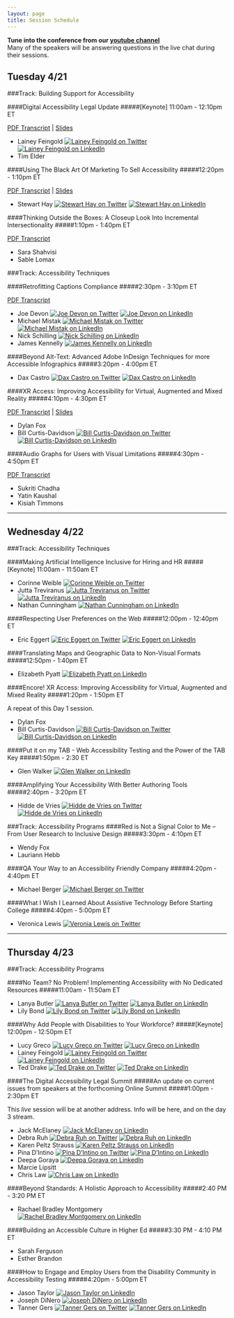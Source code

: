 ```yaml
---
layout: page
title: Session Schedule
---
```

<b>Tune into the conference from our <a href="https://www.youtube.com/watch?v=HKVFvDxQJMg">youtube channel</a> </b><br>
Many of the speakers will be answering questions in the live chat during their sessions.

## Tuesday 4/21
###Track: Building Support for Accessibility


####Digital Accessibility Legal Update
#####[Keynote] 11:00am - 12:10pm ET
<div class="session-info">
	<a href="{{ site.baseurl }}transcripts/day_one/legal_update.pdf" aria-label="PDF Transcript for Digital Accessibility Legal Update">PDF Transcript</a> | <a href="https://www.slideshare.net/lflegal/a-future-date-conference-digital-accessibility-legal-update-42120" aria-label="Digital Accessibility Legal Update Slides">Slides</a>
	<ul class="social">
	<li>Lainey Feingold <a href="https://twitter.com/LFLegal" class="social"><img src="/public/twitter.svg" alt="Lainey Feingold on Twitter"></a> <a href="https://www.linkedin.com/in/laineyfeingold/" class="social"><img src="/public/linked-in.svg" alt="Lainey Feingold on LinkedIn"></a></li>
	<li>Tim Elder</li>
	</ul>
	
</div>

####Using The Black Art Of Marketing To Sell Accessibility
#####12:20pm - 1:10pm ET
<div class="session-info">
	<a href="{{ site.baseurl }}transcripts/day_one/black_art_of_marketing.pdf" aria-label="PDF Transcript for Using The Black Art Of Marketing To Sell Accessibility">PDF Transcript</a> | <a href="https://www.slideshare.net/Intopia/using-the-black-art-of-marketing-to-sell-accessibility-a-future-date" aria-label="Using The Black Art Of Marketing To Sell Accessibility Slides">Slides</a>
	<ul class="social">
		<li>Stewart Hay <a href="https://twitter.com/OhMyDeity" class="social"><img src="/public/twitter.svg" alt="Stewart Hay on Twitter"></a> <a href="https://www.linkedin.com/in/stewarthay/" class="social"><img src="/public/linked-in.svg" alt="Stewart Hay on LinkedIn"></a></li>
	</ul>
	
</div>

####Thinking Outside the Boxes: A Closeup Look Into Incremental Intersectionality
#####1:10pm - 1:40pm ET
<div class="session-info">
	<a href="{{ site.baseurl }}transcripts/day_one/thinking_outside_boxes.pdf"  aria-label="PDF Transcript for Thinking Outside the Boxes: A Closeup Look Into Incremental Intersectionality">PDF Transcript</a>
	<ul class="social">
		<li>Sara Shahvisi</li>
		<li>Sable Lomax</li>
	</ul>
</div>

###Track: Accessibility Techniques

####Retrofitting Captions Compliance
#####2:30pm - 3:10pm ET
<div class="session-info">
	<a href="{{ site.baseurl }}transcripts/day_one/retrofitting_caption.pdf"  aria-label="PDF Transcript for Retrofitting Captions Compliance">PDF Transcript</a>
	<ul class="social">
	<li>Joe Devon <a href="https://twitter.com/joedevon" class="social"><img src="/public/twitter.svg" alt="Joe Devon on Twitter"></a> <a href="https://www.linkedin.com/in/joedevon/" class="social"><img src="/public/linked-in.svg" alt="Joe Devon on LinkedIn"></a></li>
	<li>Michael Mistak <a href="https://twitter.com/MichaelMistak" class="social"><img src="/public/twitter.svg" alt="Michael Mistak on Twitter"></a> <a href="https://www.linkedin.com/in/michaelwaltermistak/" class="social"><img src="/public/linked-in.svg" alt="Michael Mistak on LinkedIn"></a></li>
	<li>Nick Schilling <a href="https://www.linkedin.com/in/nicholas-schilling-710b174b/" class="social"><img src="/public/linked-in.svg" alt="Nick Schilling on LinkedIn"></a></li>
	<li>James Kennelly <a href="https://www.linkedin.com/in/jameswilliamkennelly/" class="social"><img src="/public/linked-in.svg" alt="James Kennelly on LinkedIn"></a></li>
	</ul>
</div>

####Beyond Alt-Text: Advanced Adobe InDesign Techniques for more Accessible Infographics
#####3:20pm - 4:00pm ET
<div class="session-info">
	<ul class="social">
		<li>Dax Castro <a href="https://twitter.com/daxjcastro" class="social"><img src="/public/twitter.svg" alt="Dax Castro on Twitter"></a> <a href="https://www.linkedin.com/in/dax-castro-076b4612/" class="social"><img src="/public/linked-in.svg" alt="Dax Castro on LinkedIn"></a></li>
	</ul>
</div>

####XR Access: Improving Accessibility for Virtual, Augmented and Mixed Reality
#####4:10pm - 4:30pm ET
<div class="session-info">
	<a href="{{ site.baseurl }}transcripts/day_one/xr_access.pdf"  aria-label="PDF Transcript for XR Access: Improving Accessibility for Virtual, Augmented and Mixed Reality">PDF Transcript</a> | <a href="https://drive.google.com/open?id=1nPFe608sY2NhkRjEzBRdRKnaJ_uKpRkC" aria-label="XR Access Slides">Slides</a>
	<ul class="social">
		<li>Dylan Fox</li>
		<li>Bill Curtis-Davidson <a href="https://twitter.com/BCurtisDavidson" class="social"><img src="/public/twitter.svg" alt="Bill Curtis-Davidson on Twitter"></a> <a href="https://www.linkedin.com/in/billcurtisdavidson/" class="social"><img src="/public/linked-in.svg" alt="Bill Curtis-Davidson on LinkedIn"></a></li>
	</ul>

</div>

####Audio Graphs for Users with Visual Limitations
#####4:30pm - 4:50pm ET
<div class="session-info">
	<a href="{{ site.baseurl }}transcripts/day_one/audio_graphs.pdf"  aria-label="PDF Transcript for Audio Graphs for Users with Visual Limitations">PDF Transcript</a>
	<ul class="social">
	  <li>Sukriti Chadha</li>
	  <li>Yatin Kaushal</li>
	  <li>Kisiah Timmons</li>
	</ul>

</div>

<hr>

## Wednesday 4/22
###Track: Accessibility Techniques


####Making Artificial Intelligence Inclusive for Hiring and HR
#####[Keynote] 11:00am - 11:50am ET
<div class="session-info">
	<ul class="social">
		<li>Corinne Weible  <a href="https://www.linkedin.com/in/corinne-weible/" class="social"><img src="/public/linked-in.svg" alt="Corinne Weible on Twitter"></a></li>
		<li>Jutta Treviranus <a href="https://twitter.com/juttatrevira" class="social"><img src="/public/twitter.svg" alt="Jutta Treviranus on Twitter"></a> <a href="https://www.linkedin.com/in/juttatreviranus/" class="social"><img src="/public/linked-in.svg" alt="Jutta Treviranus on LinkedIn"></a></li>
		<li>Nathan Cunningham  <a href="https://www.linkedin.com/in/ndcunningham/" class="social"><img src="/public/linked-in.svg" alt="Nathan Cunningham on LinkedIn"></a></li>
	</ul>
</div>


####Respecting User Preferences on the Web
#####12:00pm - 12:40pm ET
<div class="session-info">
	<ul class="social">
		<li>Eric Eggert <a href="https://twitter.com/yatil" class="social"><img src="/public/twitter.svg" alt="Eric Eggert on Twitter"></a> <a href="https://www.linkedin.com/in/yatil/" class="social"><img src="/public/linked-in.svg" alt="Eric Eggert on LinkedIn"></a></li>
	</ul>
</div>

####Translating Maps and Geographic Data to Non-Visual Formats
#####12:50pm - 1:40pm ET
<div class="session-info">
	<ul class="social">
		<li>Elizabeth Pyatt  <a href="https://www.linkedin.com/in/elizabeth-pyatt-124058156/" class="social"><img src="/public/linked-in.svg" alt="Elizabeth Pyatt on LinkedIn"></a></li>
	</ul>
</div>

####Encore! XR Access: Improving Accessibility for Virtual, Augmented and Mixed Reality
#####1:20pm - 1:50pm ET
<p>A repeat of this Day 1 session.</p>
<ul class="social">
	<li>Dylan Fox</li>
	<li>Bill Curtis-Davidson <a href="https://twitter.com/BCurtisDavidson" class="social"><img src="/public/twitter.svg" alt="Bill Curtis-Davidson on Twitter"></a> <a href="https://www.linkedin.com/in/billcurtisdavidson/" class="social"><img src="/public/linked-in.svg" alt="Bill Curtis-Davidson on LinkedIn"></a></li>
</ul>

####Put it on my TAB - Web Accessibility Testing and the Power of the TAB Key
#####1:50pm - 2:30 ET
<div class="session-info">
	<ul class="social">
		<li>Glen Walker <a href="https://www.linkedin.com/in/glen-walker/" class="social"><img src="/public/linked-in.svg" alt="Glen Walker on LinkedIn"></a></li>
	</ul>
</div>

####Amplifying Your Accessibility With Better Authoring Tools
#####2:40pm - 3:20pm  ET
<div class="session-info">
	<ul class="social">
		<li>Hidde de Vries <a href="https://twitter.com/hdv" class="social"><img src="/public/twitter.svg" alt="Hidde de Vries on Twitter"></a> <a href="https://www.linkedin.com/in/hiddedevries/" class="social"><img src="/public/linked-in.svg" alt="Hidde de Vries on LinkedIn"></a></li>
	</ul>
</div>

###Track: Accessibility Programs
####Red is Not a Signal Color to Me – From User Research to Inclusive Design
#####3:30pm - 4:10pm ET
<div class="session-info">
	<ul class="social">
		<li>Wendy Fox</li>
		<li>Lauriann Hebb</li>
	</ul>
</div>

####QA Your Way to an Accessibility Friendly Company
#####4:20pm - 4:40pm ET
<div class="session-info">
	<ul class="social">
		<li>Michael Berger <a href="https://twitter.com/bergatron" class="social"><img src="/public/twitter.svg" alt="Michael Berger on Twitter"></a></li>
	</ul>
</div>

####What I Wish I Learned About Assistive Technology Before Starting College
#####4:40pm - 5:00pm ET
<div class="session-info">
	<ul class="social">
		<li>Veronica Lewis <a href="https://twitter.com/veron4ica" class="social"><img src="/public/twitter.svg" alt="Veronia Lewis on Twitter"></a></li>
	</ul>
</div>


<hr>

## Thursday 4/23
###Track: Accessibility Programs


####No Team? No Problem! Implementing Accessibility with No Dedicated Resources
#####11:00am - 11:50am ET
<div class="session-info">
	<ul class="social">
		<li>Lanya Butler <a href="https://twitter.com/chiefkikio" class="social"><img src="/public/twitter.svg" alt="Lanya Butler on Twitter"></a> <a href="https://www.linkedin.com/in/lanya-butler-19b76259/" class="social"><img src="/public/linked-in.svg" alt="Lanya Butler on LinkedIn"></a></li>
		<li>Lily Bond  <a href="https://twitter.com/lilybbond" class="social"><img src="/public/twitter.svg" alt="Lily Bond on Twitter"></a> <a href="https://www.linkedin.com/in/lilybbond/" class="social"><img src="/public/linked-in.svg" alt="Lily Bond on LinkedIn"></a></li>
	</ul>
</div>


####Why Add People with Disabilities to Your Workforce?
#####[Keynote] 12:00pm - 12:50pm ET
<div class="session-info">
	<ul class="social">
		<li>Lucy Greco  <a href="https://twitter.com/accessaces" class="social"><img src="/public/twitter.svg" alt="Lucy Greco on Twitter"></a> <a href="https://www.linkedin.com/in/lucy-greco-968b491/" class="social"><img src="/public/linked-in.svg" alt="Lucy Greco on LinkedIn"></a></li>
		<li>Lainey Feingold <a href="https://twitter.com/LFLegal" class="social"><img src="/public/twitter.svg" alt="Lainey Feingold on Twitter"></a> <a href="https://www.linkedin.com/in/laineyfeingold/" class="social"><img src="/public/linked-in.svg" alt="Lainey Feingold on LinkedIn"></a></li>
		<li>Ted Drake  <a href="https://twitter.com/ted_drake" class="social"><img src="/public/twitter.svg" alt="Ted Drake on Twitter"></a> <a href="https://www.linkedin.com/in/draket/detail/contact-info/" class="social"><img src="/public/linked-in.svg" alt="Ted Drake on LinkedIn"></a></li>
	</ul>
</div>


####The Digital Accessibility Legal Summit
#####An update on current issues from speakers at the forthcoming Online Summit
#####1:00pm - 2:30pm ET
<p>
This <em>live</em> session will be at another address. Info will be here, and on the
day 3 stream.
</p>
<div class="session-info">
	<ul class="social">
		<li>Jack McElaney <a href="https://www.linkedin.com/in/jackmcelaneya11yinthenews/" class="social"><img src="/public/linked-in.svg" alt="Jack McElaney on LinkedIn"></a></li>
		<li>Debra Ruh <a href="https://twitter.com/debraruh" class="social"><img src="/public/twitter.svg" alt="Debra Ruh on Twitter"></a> <a href="https://www.linkedin.com/in/debraruh/" class="social"><img src="/public/linked-in.svg" alt="Debra Ruh on LinkedIn"></a></li>
		<li>Karen Peltz Strauss <a href="https://www.linkedin.com/in/karenpeltzstrauss/" class="social"><img src="/public/linked-in.svg" alt="Karen Peltz Strauss on LinkedIn"></a></li>
		<li>Pina D’Intino <a href="https://twitter.com/pdintino" class="social"><img src="/public/twitter.svg" alt="Pina D’Intino on Twitter"></a> <a href="https://www.linkedin.com/in/pinadintino/" class="social"><img src="/public/linked-in.svg" alt="Pina D’Intino on LinkedIn"></a></li>
		<li>Deepa Goraya <a href="https://www.linkedin.com/in/deepagoraya/" class="social"><img src="/public/linked-in.svg" alt="Deepa Goraya on LinkedIn"></a></li>
		<li>Marcie Lipsitt</li>
		<li>Chris Law <a href="https://www.linkedin.com/in/chris-m-law/" class="social"><img src="/public/linked-in.svg" alt="Chris Law on LinkedIn"></a></li>
	</ul>
</div>

####Beyond Standards: A Holistic Approach to Accessibility
#####2:40 PM - 3:20 PM ET
<div class="session-info">
	<ul class="social">
	<li>Rachael Bradley Montgomery <a href="https://www.linkedin.com/in/rachael-bradley-montgomery-6847144/" class="social"><img src="/public/linked-in.svg" alt="Rachel Bradley Montgomery on LinkedIn"></a></li>
	</ul>
</div>

####Building an Accessible Culture in Higher Ed
#####3:30 PM - 4:10 PM ET
<div class="session-info">
	<ul class="social">
		<li>Sarah Ferguson</li>
		<li>Esther Brandon</li>
	</ul>
</div>

####How to Engage and Employ Users from the Disability Community in Accessibility Testing
#####4:20pm - 5:00pm ET
<div class="session-info">
	<ul class="social">
		<li>Jason Taylor <a href="https://www.linkedin.com/in/jason-taylor-37279315b/" class="social"><img src="/public/linked-in.svg" alt="Jason Taylor on LinkedIn"></a></li>
		<li>Joseph DiNero <a href="https://www.linkedin.com/in/joe-dinero-b3a31032/" class="social"><img src="/public/linked-in.svg" alt="Joseph DiNero on LinkedIn"></a></li>
		<li>Tanner Gers <a href="https://twitter.com/TannerGers" class="social"><img src="/public/twitter.svg" alt="Tanner Gers on Twitter"></a> <a href="https://www.linkedin.com/in/tannergers/" class="social"><img src="/public/linked-in.svg" alt="Tanner Gers on LinkedIn"></a></li>
	</ul>
</div>

